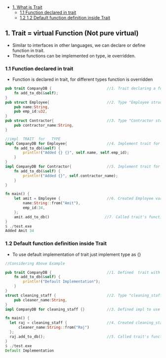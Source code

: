 - [1. What is Trait](#what)
  - [1.1 Function declared in trait](#declare)
  - [1.2 1.2 Default function definition inside Trait](#default)

<a name=what></a>
## 1. Trait = virtual Function (Not pure virtual)
- Similar to interfaces in other languages, we can declare or define function in trait.
- These functions can be implemented on type, ie overridden.

<a name=declare></a>
### 1.1 Function declared in trait
- Function is declared in trait, for different types function is overridden
```rust
pub trait CompanyDB {                         //1. Trait declaring a function taking self, returning bool
    fn add_to_db(&self);
}
pub struct Employee{                          //2. Type "Employee struct"
    pub name:String,
    pub emp_id:u32,
}
pub struct Contractor{                        //3. Type "Contractor struct". See datatypes different from Employee
    pub contractor_name:String,
}

//impl  TRAIT  for   TYPE
impl CompanyDB for Employee{                  //4. Implement trait for Type="Employee struct"
    fn add_to_db(&self) {
        println!("Added {} {}", self.name, self.emp_id);
    }
}
impl CompanyDB for Contractor{                //5. Implement trait for Type="Contractor struct"
    fn add_to_db(&self) {
        println!("Added {}", self.contractor_name);
    }
}

fn main() {
    let amit = Employee {                     //6. Created Employee variable
        name:String::from("Amit"),
        emp_id:34,
    };
    amit.add_to_db()                         //7. Called trait's function for type
}
$ ./test.exe
Added Amit 34
```

<a name=default></a>
### 1.2 Default function definition inside Trait
- To use default implementation of trait just implement type as {}
```rust
//Considering Above Example

pub trait CompanyDB {                         //1. Defined  trait with default definition
    fn add_to_db(&self) {
        println!("Default Implementation");
    }
}
struct cleaning_staff {                       //2. Type "cleaning_staff struct"
    pub cleaner_name:String,
}
impl CompanyDB for cleaning_staff {}          //3. Defined impl to use default impl

fn main() {                                   
  let raj = cleaning_staff {                  //4. Created cleaning_staff variable
      cleaner_name:String::from("Raj") 
  };
  raj.add_to_db();                            //5. Called trait's function for type
}
$ ./test.exe
Default Implementation
```
